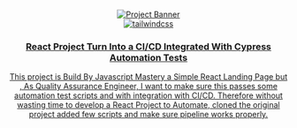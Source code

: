 <div align="center">
  <br />
    <a href="https://imdaadh.github.io/React_Test_Automation_GithubActions/" target="_blank">
      <img src="https://github.blog/wp-content/uploads/2022/01/build-ci-cd-pipeline-actions_banner.png?resize=1200%2C630" alt="Project Banner">
    </a>
  <br />

  <div>
     <a href="https://www.linkedin.com/in/mohamed-imdaad-8a725a217/" target="_blank">
    <img src=https://content.linkedin.com/content/dam/brand/site/img/logo/logo-hero.png" alt="tailwindcss" />
  </div>

  <h3 align="center">React Project Turn Into a CI/CD Integrated With Cypress Automation Tests</h3>

   <div align="center">
    This project is Build By Javascript Mastery a Simple React Landing Page but , As Quality Assurance Engineer, I want to make sure this passes some automation test scripts and with integration with CI/CD. Therefore without wasting time to develop a React Project to Automate,  cloned the original project added few scripts and make sure pipeline works properly.
    </div>
</div>

#
